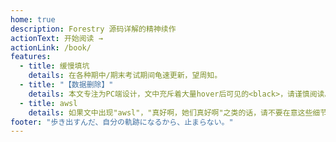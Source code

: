 ```yaml
---
home: true
description: Forestry 源码详解的精神续作
actionText: 开始阅读 →
actionLink: /book/
features:
  - title: 缓慢填坑
    details: 在各种期中/期末考试期间龟速更新，望周知。
  - title: "【数据删除】"
    details: 本文专注为PC端设计，文中充斥着大量hover后可见的<black>，请谨慎阅读。
  - title: awsl
    details: 如果文中出现"awsl"，"真好啊，她们真好啊"之类的话，请不要在意这些细节。
footer: "歩き出すんだ、自分の軌跡になるから、止まらない。"
---
```

